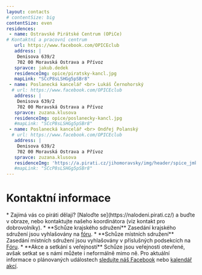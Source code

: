 ```yaml
---
layout: contacts
# contentSize: big
contentSize: even
residences:
 - name: Ostravské Pirátské Centrum (OPiCe)
# Kontaktní a pracovní centrum
   url: https://www.facebook.com/OPICEclub
   address: |
    Denisova 639/2
    702 00 Moravská Ostrava a Přívoz
   spravce: jakub.dedek
   residenceImg: opice/piratsky-kancl.jpg
   mapLink: "SCcP8sLSHGg5pSBr8"
 - name: Poslanecká kancelář <br> Lukáš Černohorský
  # url: https://www.facebook.com/OPICEclub
   address: |
    Denisova 639/2
    702 00 Moravská Ostrava a Přívoz
   spravce: zuzana.klusova
   residenceImg: opice/poslanecky-kancl.jpg
   #mapLink: "SCcP8sLSHGg5pSBr8"
 - name: Poslanecká kancelář <br> Ondřej Polanský
  # url: https://www.facebook.com/OPICEclub
   address: |
    Denisova 639/2
    702 00 Moravská Ostrava a Přívoz
   spravce: zuzana.klusova
   residenceImg: 'https://a.pirati.cz/jihomoravsky/img/header/spice_jmk_1.jpg'
   #mapLink: "SCcP8sLSHGg5pSBr8"
---
```



<div class="o-section-header o-section-header--indented">
  <h1 class="t-h2-alt">Kontaktní informace</h1>
</div>
* Zajímá vás co piráti dělají? [Naloďte se](https://nalodeni.pirati.cz/) a buďte v obraze, nebo kontaktujte našeho koordinátora (viz kontakt pro dobrovolníky).
* **Schůze krajského sdružení** Zasedání krajského sdružení jsou vyhlašovány na <a href="https://forum.pirati.cz/viewforum.php?f=567" target="_blank">fóru</a>.
* **Schůze místních sdružení** Zasedání místních sdružení jsou vyhlašovány v příslušných podsekcích na <a href="https://forum.pirati.cz/viewforum.php?f=589&sid=5d5208f19575021e0302aa8867091462" target="_blank">Fóru</a>.
* **Akce a setkání s veřejností** Schůze jsou veřejnosti otevřené, avšak setkat se s námi můžete i neformálně mimo ně. Pro aktuální informace o plánovaných událostech <a href="https://www.facebook.com/CPS.JMK/" target="_blank">sledujte náš Facebook</a> nebo <a href="https://calendar.google.com/calendar/embed?src=aab301nnugmna65grbnt6jv18k%40group.calendar.google.com&ctz=Europe%2FPrague">kalendář akcí</a>.

